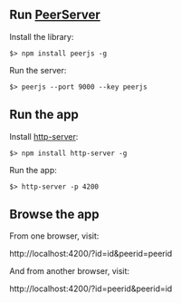 ## Run [PeerServer](https://github.com/peers/peerjs-server)

Install the library:

    $> npm install peerjs -g

Run the server:

    $> peerjs --port 9000 --key peerjs
    
## Run the app

Install [http-server](https://github.com/indexzero/http-server):

    $> npm install http-server -g

Run the app:

    $> http-server -p 4200
    
## Browse the app

From one browser, visit:

http://localhost:4200/?id=id&peerid=peerid

And from another browser, visit:

http://localhost:4200/?id=peerid&peerid=id

